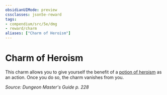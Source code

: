 ```yaml
---
obsidianUIMode: preview
cssclasses: json5e-reward
tags:
- compendium/src/5e/dmg
- reward/charm
aliases: ["Charm of Heroism"]
---
```

# Charm of Heroism

This charm allows you to give yourself the benefit of a [potion of heroism](/Systems/5e/items/potion-of-heroism.md) as an action. Once you do so, the charm vanishes from you.

*Source: Dungeon Master's Guide p. 228*
